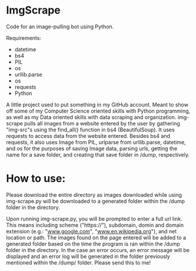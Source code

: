 # ImgScrape
Code for an image-pulling bot using Python.

Requirements:
  - datetime
  - bs4
  - PIL
  - os
  - urllib.parse
  - os
  - requests
  - Python

A little project used to put something in my GitHub account. Meant to show off some of my Computer Science oriented skills with Python programming, as well as my Data oriented skills with data scraping and organization. img-scrape pulls all images from a website entered by the user by gathering "img-src"s using the find_all() function in bs4 (BeautifulSoup). It uses requests to access data from the website entered. Besides bs4 and requests, it also uses Image from PIL, urlparse from urllib.parse, datetime, and os for the purposes of saving Image data, parsing urls, getting the name for a save folder, and creating that save folder in /dump, respectively. 

# How to use:

Please download the entire directory as images downloaded while using img-scrape.py will be downloaded to a generated folder within the /dump folder in the directory.

Upon running img-scrape.py, you will be prompted to enter a full url link. This means including scheme ("https://"), subdomain, domin and domain extension (e.g.: "www.google.com", "www.en.wikipedia.org"), and net location or path. The images found on the page entered will be added to a generated folder based on the time the program is ran within the /dump folder in the directory. In the case an error occurs, an error message will be displayed and an error log will be generated in the folder previously mentioned within the /dump/ folder. Please send this to me! 
